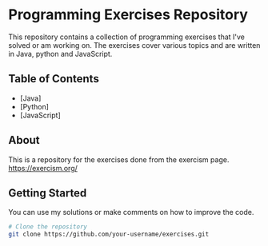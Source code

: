# Programming Exercises Repository

This repository contains a collection of programming exercises that I've solved or am working on. The exercises cover various topics and are written in Java, python and JavaScript.

## Table of Contents

- [Java]
- [Python]
- [JavaScript]
  
## About

This is a repository for the exercises done from the exercism page. 
https://exercism.org/

## Getting Started

You can use my solutions or make comments on how to improve the code.

```bash
# Clone the repository
git clone https://github.com/your-username/exercises.git
